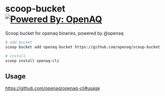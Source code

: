 # scoop-bucket [![Powered By: OpenAQ](https://img.shields.io/badge/powered%20by-openaq-green.svg?style=flat-square)](https://github.com/openaq)


Scoop bucket for openaq binaries, powered by @openaq
```bash
# add bucket
scoop bucket add openaq-bucket https://github.com/openaq/scoop-bucket

# install
scoop install openaq-cli
```

## Usage
https://github.com/openaq/openaq-cli#usage
